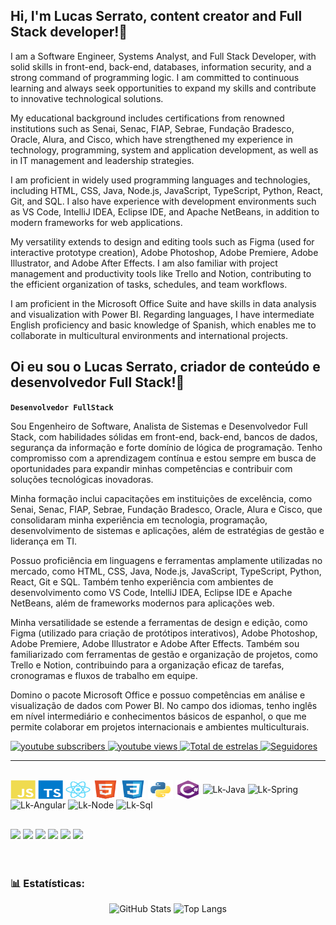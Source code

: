 ## Hi, I'm Lucas Serrato, content creator and Full Stack developer!👋
I am a Software Engineer, Systems Analyst, and Full Stack Developer, with solid skills in front-end, back-end, databases, information security, and a strong command of programming logic. I am committed to continuous learning and always seek opportunities to expand my skills and contribute to innovative technological solutions.

My educational background includes certifications from renowned institutions such as Senai, Senac, FIAP, Sebrae, Fundação Bradesco, Oracle, Alura, and Cisco, which have strengthened my experience in technology, programming, system and application development, as well as in IT management and leadership strategies.

I am proficient in widely used programming languages and technologies, including HTML, CSS, Java, Node.js, JavaScript, TypeScript, Python, React, Git, and SQL. I also have experience with development environments such as VS Code, IntelliJ IDEA, Eclipse IDE, and Apache NetBeans, in addition to modern frameworks for web applications.

My versatility extends to design and editing tools such as Figma (used for interactive prototype creation), Adobe Photoshop, Adobe Premiere, Adobe Illustrator, and Adobe After Effects. I am also familiar with project management and productivity tools like Trello and Notion, contributing to the efficient organization of tasks, schedules, and team workflows.

I am proficient in the Microsoft Office Suite and have skills in data analysis and visualization with Power BI. Regarding languages, I have intermediate English proficiency and basic knowledge of Spanish, which enables me to collaborate in multicultural environments and international projects.


## Oi eu sou o Lucas Serrato, criador de conteúdo e desenvolvedor Full Stack!👋
**`Desenvolvedor FullStack`**

Sou Engenheiro de Software, Analista de Sistemas e Desenvolvedor Full Stack, com habilidades sólidas em front-end, back-end, bancos de dados, segurança da informação e forte domínio de lógica de programação. Tenho compromisso com a aprendizagem contínua e estou sempre em busca de oportunidades para expandir minhas competências e contribuir com soluções tecnológicas inovadoras.

Minha formação inclui capacitações em instituições de excelência, como Senai, Senac, FIAP, Sebrae, Fundação Bradesco, Oracle, Alura e Cisco, que consolidaram minha experiência em tecnologia, programação, desenvolvimento de sistemas e aplicações, além de estratégias de gestão e liderança em TI.

Possuo proficiência em linguagens e ferramentas amplamente utilizadas no mercado, como HTML, CSS, Java, Node.js, JavaScript, TypeScript, Python, React, Git e SQL. Também tenho experiência com ambientes de desenvolvimento como VS Code, IntelliJ IDEA, Eclipse IDE e Apache NetBeans, além de frameworks modernos para aplicações web.

Minha versatilidade se estende a ferramentas de design e edição, como Figma (utilizado para criação de protótipos interativos), Adobe Photoshop, Adobe Premiere, Adobe Illustrator e Adobe After Effects. Também sou familiarizado com ferramentas de gestão e organização de projetos, como Trello e Notion, contribuindo para a organização eficaz de tarefas, cronogramas e fluxos de trabalho em equipe.

Domino o pacote Microsoft Office e possuo competências em análise e visualização de dados com Power BI. No campo dos idiomas, tenho inglês em nível intermediário e conhecimentos básicos de espanhol, o que me permite colaborar em projetos internacionais e ambientes multiculturais.
 


<p align="left">
    <a href="https://www.youtube.com/@lkshow2?sub_confirmation=1">
        <img 
            alt="youtube subscribers" 
            title="Inscreva-se no meu canal" 
            src="https://custom-icon-badges.demolab.com/youtube/channel/subscribers/UCQj6uwsYJiG4Gdszfm3kH-Q?color=%23E05D44&label=Inscreva-se&logo=video&logoColor=white&style=for-the-badge&labelColor=CE4630"
        />
    </a>
    <a href="https://youtube.com/@lkshow2?si=n8Y4Il1-Oa1gQG2T">
        <img 
            alt="youtube views" 
            title="Vizualizações no YouTube" 
            src="https://custom-icon-badges.demolab.com/youtube/channel/views/UCQj6uwsYJiG4Gdszfm3kH-Q?color=%23E1AD0E&logo=eye&logoColor=white&style=for-the-badge&labelColor=C79600"
        />
    </a> 
    <a href="https://github.com/LucasSerrato?tab=repositories&sort=stargazers">
        <img 
            alt="Total de estrelas" 
            title="Total de estrelas GitHub" 
            src="https://custom-icon-badges.demolab.com/github/stars/LucasSerrato?color=55960c&style=for-the-badge&labelColor=488207&logo=star&label=estrelas"
        />
    </a>
    <a href="https://github.com/LucasSerrato?tab=followers">
        <img 
            alt="Seguidores" 
            title="Me siga no GitHub" 
            src="https://custom-icon-badges.demolab.com/github/followers/LucasSerrato?color=236ad3&labelColor=1155ba&style=for-the-badge&logo=github&label=Seguidores&logoColor=white"
        />
    </a>
</p>

---

<div style="display: inline_block"><br>
  <img align="center" alt="LK-Js" height="30" width="40" src="https://raw.githubusercontent.com/devicons/devicon/master/icons/javascript/javascript-plain.svg">
  <img align="center" alt="Lk-Ts" height="30" width="40" src="https://raw.githubusercontent.com/devicons/devicon/master/icons/typescript/typescript-plain.svg">
  <img align="center" alt="Lk-React" height="30" width="40" src="https://raw.githubusercontent.com/devicons/devicon/master/icons/react/react-original.svg">
  <img align="center" alt="Lk-HTML" height="30" width="40" src="https://raw.githubusercontent.com/devicons/devicon/master/icons/html5/html5-original.svg">
  <img align="center" alt="Lk-CSS" height="30" width="40" src="https://raw.githubusercontent.com/devicons/devicon/master/icons/css3/css3-original.svg">
  <img align="center" alt="Lk-Python" height="30" width="40" src="https://raw.githubusercontent.com/devicons/devicon/master/icons/python/python-original.svg">
  <img align="center" alt="Lk-Csharp" height="30" width="40" src="https://raw.githubusercontent.com/devicons/devicon/master/icons/csharp/csharp-original.svg">
  <img align="center" alt="Lk-Java" height="30" width="40" src="https://cdn.jsdelivr.net/gh/devicons/devicon@latest/icons/java/java-original-wordmark.svg">
<img align="center" alt="Lk-Spring" height="30" width="40" src="https://cdn.jsdelivr.net/gh/devicons/devicon@latest/icons/spring/spring-original-wordmark.svg">
<img align="center" alt="Lk-Angular" height="30" width="40" src="https://cdn.jsdelivr.net/gh/devicons/devicon@latest/icons/angularjs/angularjs-original.svg">
<img align="center" alt="Lk-Node" height="30" width="40" src="https://cdn.jsdelivr.net/gh/devicons/devicon@latest/icons/nodejs/nodejs-original-wordmark.svg">
<img align="center" alt="Lk-Sql" height="30" width="40" src="https://cdn.jsdelivr.net/gh/devicons/devicon@latest/icons/mysql/mysql-original-wordmark.svg" >

  
</div>
  
  ##
 
<div> 
  <a href="https://www.youtube.com/@lkshow2" target="_blank"><img src="https://img.shields.io/badge/YouTube-FF0000?style=for-the-badge&logo=youtube&logoColor=white" target="_blank"></a>
  <a href="https://www.instagram.com/lkrealife/" target="_blank"><img src="https://img.shields.io/badge/-Instagram-%23E4405F?style=for-the-badge&logo=instagram&logoColor=white" target="_blank"></a>
 	<a href="https://www.twitch.tv/lkshow2" target="_blank"><img src="https://img.shields.io/badge/Twitch-9146FF?style=for-the-badge&logo=twitch&logoColor=white" target="_blank"></a>
 <a href="https://discord.gg/CBeeZPcUwx" target="_blank"><img src="https://img.shields.io/badge/Discord-7289DA?style=for-the-badge&logo=discord&logoColor=white" target="_blank"></a> 
  <a href = "mailto:alfalifeclothes@gmail.com"><img src="https://img.shields.io/badge/-Gmail-%23333?style=for-the-badge&logo=gmail&logoColor=white" target="_blank"></a>
  <a href="https://www.linkedin.com/in/lucasserrato201/" target="_blank"><img src="https://img.shields.io/badge/-LinkedIn-%230077B5?style=for-the-badge&logo=linkedin&logoColor=white" target="_blank"></a> 
  
</div>
<br/>
<br/>

### 📊 Estatísticas:

<p align="center">
  <img 
    alt="GitHub Stats" 
    height="180em" 
    src="https://github-readme-stats.vercel.app/api?username=LucasSerrato&show_icons=true&theme=tokyonight&include_all_commits=true&locale=pt-br" 
  />
  <img 
    alt="Top Langs" 
    height="180em" 
    src="https://github-readme-stats.vercel.app/api/top-langs/?username=LucasSerrato&theme=tokyonight&layout=compact&custom_title=Tecnologias&langs_count=9" 
  />
</p>
